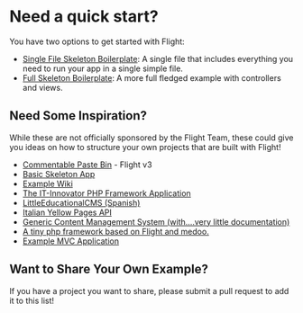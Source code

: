 # Need a quick start?

You have two options to get started with Flight:

- [Single File Skeleton Boilerplate](https://github.com/flightphp/skeleton-simple): A single file that includes everything you need to run your app in a single simple file.
- [Full Skeleton Boilerplate](https://github.com/flightphp/skeleton): A more full fledged example with controllers and views.

## Need Some Inspiration?

While these are not officially sponsored by the Flight Team, these could give you ideas on how to structure your own projects that are built with Flight!

- [Commentable Paste Bin](https://github.com/n0nag0n/commie2) - Flight v3
- [Basic Skeleton App](https://github.com/markhughes/flight-skeleton)
- [Example Wiki](https://github.com/Skayo/FlightWiki)
- [The IT-Innovator PHP Framework Application](https://github.com/itinnovator/myphp-app)
- [LittleEducationalCMS (Spanish)](https://github.com/casgin/LittleEducationalCMS)
- [Italian Yellow Pages API](https://github.com/chiccomagnus/PGAPI)
- [Generic Content Management System (with....very little documentation)](https://github.com/recepuncu/cms)
- [A tiny php framework based on Flight and medoo.](https://github.com/ycrao/tinyme)
- [Example MVC Application](https://github.com/paddypei/Flight-MVC)

## Want to Share Your Own Example?

If you have a project you want to share, please submit a pull request to add it to this list!